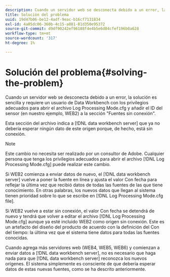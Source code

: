 ```yaml
---
description: Cuando un servidor web se desconecta debido a un error, la solución es sencilla y requiere un usuario de Data Workbench con los privilegios adecuados para abrir el archivo Log Processing Mode.cfg y añadir el ID del sensor (en nuestro ejemplo, WEB2) a la sección "Fuentes sin conexión".
title: Solución del problema
uuid: 19d47b06-be12-4adf-9eac-b16cf7131834
exl-id: 4a05dc06-360b-4c15-a881-81d350e95372
source-git-commit: d9df90242ef96188f4e4b5e6d04cfef196b0a628
workflow-type: tm+mt
source-wordcount: '317'
ht-degree: 1%

---
```


# Solución del problema{#solving-the-problem}

Cuando un servidor web se desconecta debido a un error, la solución es sencilla y requiere un usuario de Data Workbench con los privilegios adecuados para abrir el archivo Log Processing Mode.cfg y añadir el ID del sensor (en nuestro ejemplo, WEB2) a la sección &quot;Fuentes sin conexión&quot;.

Esta sección del archivo indica a [!DNL data workbench server] que ya no debería esperar ningún dato de este origen porque, de hecho, está sin conexión.

>[!NOTE]
>
>Este cambio no necesita ser realizado por un consultor de Adobe. Cualquier persona que tenga los privilegios adecuados para abrir el archivo [!DNL Log Processing Mode.cfg] puede realizar este cambio.

Si WEB2 comienza a enviar datos de nuevo, el [!DNL data workbench server] vuelve a poner la fuente en línea y ajusta el valor Con fecha para reflejar la última vez que recibió datos de todas las fuentes de las que tiene conocimiento. En otras palabras, los nuevos datos que llegan al sistema tienen prioridad sobre lo que se escribe en [!DNL Log Processing Mode.cfg file].

Si WEB2 vuelve a estar sin conexión, el valor Con fecha se detendrá de nuevo y tendrá que volver a editar el archivo [!DNL Log Processing Mode.cfg] aunque ya esté incluido WEB2 como origen sin conexión. Este es un artefacto del diseño del producto de acuerdo con la definición del Con del tiempo: la última vez que el sistema tiene datos para todas las fuentes conocidas.

Cuando agrega más servidores web (WEB4, WEB5, WEB6) y comienzan a enviar datos a [!DNL data workbench server], no es necesario que haga nada para que [!DNL data workbench server] reconozca los nuevos orígenes. El sistema simplemente es consciente de que debería esperar datos de estas nuevas fuentes, como se ha descrito anteriormente.
